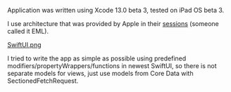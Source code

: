 Application was written using Xcode 13.0 beta 3, tested on iPad OS beta 3.

I use architecture that was provided by Apple in their [sessions](https://developer.apple.com/wwdc19/226) (someone called it EML). 

[SwiftUI.png](SwiftUI)

I tried to write the app as simple as possible using predefined modifiers/propertyWrappers/functions in newest SwiftUI, so there is not separate models for views, just use models from Core Data with SectionedFetchRequest.
